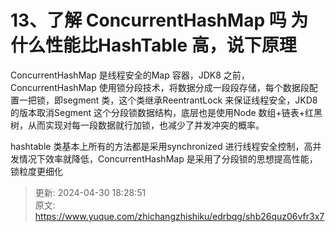 # 13、了解 ConcurrentHashMap 吗 为什么性能比HashTable 高，说下原理

ConcurrentHashMap 是线程安全的Map 容器，JDK8 之前，ConcurrentHashMap 使用锁分段技术，将数据分成一段段存储，每个数据段配置一把锁，即segment 类，这个类继承ReentrantLock 来保证线程安全，JKD8 的版本取消Segment 这个分段锁数据结构，底层也是使用Node 数组+链表+红黑树，从而实现对每一段数据就行加锁，也减少了并发冲突的概率。

hashtable 类基本上所有的方法都是采用synchronized 进行线程安全控制，高并发情况下效率就降低，ConcurrentHashMap 是采用了分段锁的思想提高性能，锁粒度更细化



> 更新: 2024-04-30 18:28:51  
> 原文: <https://www.yuque.com/zhichangzhishiku/edrbqg/shb26quz06vfr3x7>
